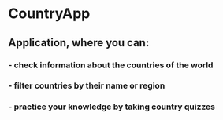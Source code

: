 # CountryApp

## Application, where you can:

### - check information about the countries of the world
### - filter countries by their name or region
### - practice your knowledge by taking country quizzes
